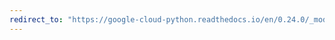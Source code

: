 ```yaml
---
redirect_to: "https://google-cloud-python.readthedocs.io/en/0.24.0/_modules/google/cloud/vision/face.html"
---
```

